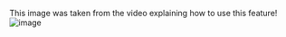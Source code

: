 This image was taken from the video explaining how to use this feature!
![image](https://user-images.githubusercontent.com/102163192/160760398-a9b1dabd-652b-42c6-ab0c-31f2554330fa.png)
